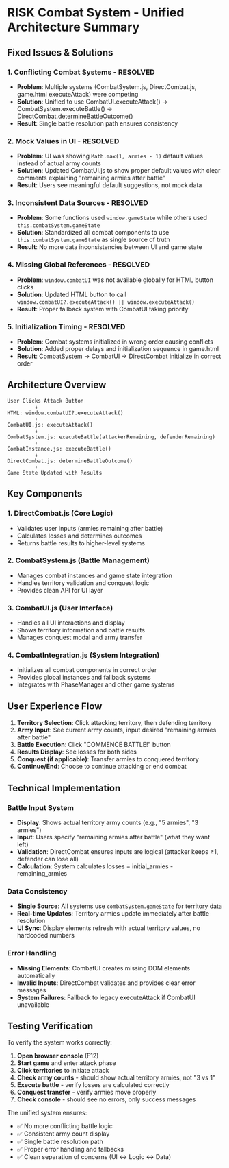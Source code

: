 # RISK Combat System - Unified Architecture Summary

## Fixed Issues & Solutions

### 1. **Conflicting Combat Systems** - RESOLVED
- **Problem**: Multiple systems (CombatSystem.js, DirectCombat.js, game.html executeAttack) were competing
- **Solution**: Unified to use CombatUI.executeAttack() → CombatSystem.executeBattle() → DirectCombat.determineBattleOutcome()
- **Result**: Single battle resolution path ensures consistency

### 2. **Mock Values in UI** - RESOLVED  
- **Problem**: UI was showing `Math.max(1, armies - 1)` default values instead of actual army counts
- **Solution**: Updated CombatUI.js to show proper default values with clear comments explaining "remaining armies after battle"
- **Result**: Users see meaningful default suggestions, not mock data

### 3. **Inconsistent Data Sources** - RESOLVED
- **Problem**: Some functions used `window.gameState` while others used `this.combatSystem.gameState`
- **Solution**: Standardized all combat components to use `this.combatSystem.gameState` as single source of truth
- **Result**: No more data inconsistencies between UI and game state

### 4. **Missing Global References** - RESOLVED
- **Problem**: `window.combatUI` was not available globally for HTML button clicks
- **Solution**: Updated HTML button to call `window.combatUI?.executeAttack() || window.executeAttack()`
- **Result**: Proper fallback system with CombatUI taking priority

### 5. **Initialization Timing** - RESOLVED
- **Problem**: Combat systems initialized in wrong order causing conflicts
- **Solution**: Added proper delays and initialization sequence in game.html
- **Result**: CombatSystem → CombatUI → DirectCombat initialize in correct order

## Architecture Overview

```
User Clicks Attack Button
         ↓
HTML: window.combatUI?.executeAttack()
         ↓
CombatUI.js: executeAttack()
         ↓  
CombatSystem.js: executeBattle(attackerRemaining, defenderRemaining)
         ↓
CombatInstance.js: executeBattle()
         ↓
DirectCombat.js: determineBattleOutcome()
         ↓
Game State Updated with Results
```

## Key Components

### 1. **DirectCombat.js** (Core Logic)
- Validates user inputs (armies remaining after battle)
- Calculates losses and determines outcomes
- Returns battle results to higher-level systems

### 2. **CombatSystem.js** (Battle Management) 
- Manages combat instances and game state integration
- Handles territory validation and conquest logic
- Provides clean API for UI layer

### 3. **CombatUI.js** (User Interface)
- Handles all UI interactions and display
- Shows territory information and battle results
- Manages conquest modal and army transfer

### 4. **CombatIntegration.js** (System Integration)
- Initializes all combat components in correct order
- Provides global instances and fallback systems  
- Integrates with PhaseManager and other game systems

## User Experience Flow

1. **Territory Selection**: Click attacking territory, then defending territory
2. **Army Input**: See current army counts, input desired "remaining armies after battle"
3. **Battle Execution**: Click "COMMENCE BATTLE!" button  
4. **Results Display**: See losses for both sides
5. **Conquest (if applicable)**: Transfer armies to conquered territory
6. **Continue/End**: Choose to continue attacking or end combat

## Technical Implementation

### Battle Input System
- **Display**: Shows actual territory army counts (e.g., "5 armies", "3 armies")
- **Input**: Users specify "remaining armies after battle" (what they want left)
- **Validation**: DirectCombat ensures inputs are logical (attacker keeps ≥1, defender can lose all)
- **Calculation**: System calculates losses = initial_armies - remaining_armies

### Data Consistency
- **Single Source**: All systems use `combatSystem.gameState` for territory data  
- **Real-time Updates**: Territory armies update immediately after battle resolution
- **UI Sync**: Display elements refresh with actual territory values, no hardcoded numbers

### Error Handling
- **Missing Elements**: CombatUI creates missing DOM elements automatically
- **Invalid Inputs**: DirectCombat validates and provides clear error messages  
- **System Failures**: Fallback to legacy executeAttack if CombatUI unavailable

## Testing Verification

To verify the system works correctly:

1. **Open browser console** (F12)
2. **Start game** and enter attack phase
3. **Click territories** to initiate attack
4. **Check army counts** - should show actual territory armies, not "3 vs 1"
5. **Execute battle** - verify losses are calculated correctly
6. **Conquest transfer** - verify armies move properly
7. **Check console** - should see no errors, only success messages

The unified system ensures:
- ✅ No more conflicting battle logic
- ✅ Consistent army count display  
- ✅ Single battle resolution path
- ✅ Proper error handling and fallbacks
- ✅ Clean separation of concerns (UI ↔ Logic ↔ Data)